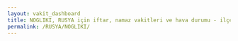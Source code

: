 ```yaml
---
layout: vakit_dashboard
title: NOGLIKI, RUSYA için iftar, namaz vakitleri ve hava durumu - ilçe/eyalet seç
permalink: /RUSYA/NOGLIKI/
---
```


<script type="text/javascript">
  var GLOBAL_COUNTRY = 'RUSYA';
  var GLOBAL_CITY = 'NOGLIKI';
  var GLOBAL_STATE = '';
  var lat = 72;
  var lon = 21;
</script>
